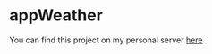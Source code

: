 # appWeather

You can find this project on my personal server [here](http://mariemoore.site/WeatherApp/ "weather App")


